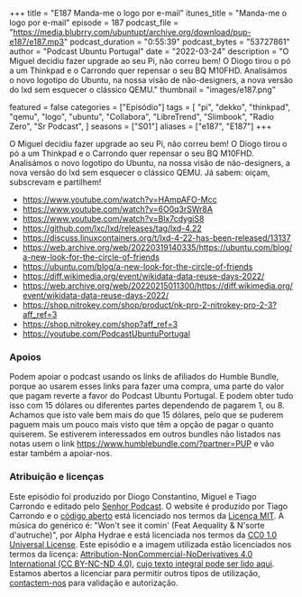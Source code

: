 +++
title = "E187 Manda-me o logo por e-mail"
itunes_title = "Manda-me o logo por e-mail"
episode = 187
podcast_file = "https://media.blubrry.com/ubuntupt/archive.org/download/pup-e187/e187.mp3"
podcast_duration = "0:55:39"
podcast_bytes = "53727861"
author = "Podcast Ubuntu Portugal"
date = "2022-03-24"
description = "O Miguel decidiu fazer upgrade ao seu Pi, não correu bem! O Diogo tirou o pó a um Thinkpad e o Carrondo quer repensar o seu BQ M10FHD. Analisámos o novo logotipo do Ubuntu, na nossa visão de não-designers, a nova versão do lxd sem esquecer o clássico QEMU."
thumbnail = "images/e187.png"

featured = false
categories = ["Episódio"]
tags = [
  "pi",
  "dekko",
  "thinkpad",
  "qemu",
  "logo",
  "ubuntu",
  "Collabora",
  "LibreTrend",
  "Slimbook",
  "Radio Zero",
  "Sr Podcast",
]
seasons = ["S01"]
aliases = ["e187", "E187"]
+++

O Miguel decidiu fazer upgrade ao seu Pi, não correu bem! O Diogo tirou o pó a um Thinkpad e o Carrondo quer repensar o seu BQ M10FHD. Analisámos o novo logotipo do Ubuntu, na nossa visão de não-designers, a nova versão do lxd sem esquecer o clássico QEMU.
Já sabem: oiçam, subscrevam e partilhem!

* https://www.youtube.com/watch?v=HAmpAFO-Mcc
* https://www.youtube.com/watch?v=6O0q3rSWr8A
* https://www.youtube.com/watch?v=Blx7cdygiS8
* https://github.com/lxc/lxd/releases/tag/lxd-4.22
* https://discuss.linuxcontainers.org/t/lxd-4-22-has-been-released/13137
* https://web.archive.org/web/20220319140335/https://ubuntu.com/blog/a-new-look-for-the-circle-of-friends
* https://ubuntu.com/blog/a-new-look-for-the-circle-of-friends
* https://diff.wikimedia.org/event/wikidata-data-reuse-days-2022/
* https://web.archive.org/web/20220215011300/https://diff.wikimedia.org/event/wikidata-data-reuse-days-2022/
* https://shop.nitrokey.com/shop/product/nk-pro-2-nitrokey-pro-2-3?aff_ref=3
* https://shop.nitrokey.com/shop?aff_ref=3
* https://youtube.com/PodcastUbuntuPortugal


### Apoios
Podem apoiar o podcast usando os links de afiliados do Humble Bundle, porque ao usarem esses links para fazer uma compra, uma parte do valor que pagam reverte a favor do Podcast Ubuntu Portugal.
E podem obter tudo isso com 15 dólares ou diferentes partes dependendo de pagarem 1, ou 8.
Achamos que isto vale bem mais do que 15 dólares, pelo que se puderem paguem mais um pouco mais visto que têm a opção de pagar o quanto quiserem.
Se estiverem interessados em outros bundles não listados nas notas usem o link https://www.humblebundle.com/?partner=PUP e vão estar também a apoiar-nos.

### Atribuição e licenças
Este episódio foi produzido por Diogo Constantino, Miguel e Tiago Carrondo e editado pelo [Senhor Podcast](https://senhorpodcast.pt/).
O website é produzido por Tiago Carrondo e o [código aberto](https://gitlab.com/podcastubuntuportugal/website) está licenciado nos termos da [Licença MIT](https://gitlab.com/podcastubuntuportugal/website/main/LICENSE).
A música do genérico é: "Won't see it comin' (Feat Aequality & N'sorte d'autruche)", por Alpha Hydrae e está licenciada nos termos da [CC0 1.0 Universal License](https://creativecommons.org/publicdomain/zero/1.0/).
Este episódio e a imagem utilizada estão licenciados nos termos da licença: [Attribution-NonCommercial-NoDerivatives 4.0 International (CC BY-NC-ND 4.0)](https://creativecommons.org/licenses/by-nc-nd/4.0/), [cujo texto integral pode ser lido aqui](https://creativecommons.org/licenses/by-nc-nd/4.0/legalcode). Estamos abertos a licenciar para permitir outros tipos de utilização, [contactem-nos](https://podcastubuntuportugal.org/contactos) para validação e autorização.

